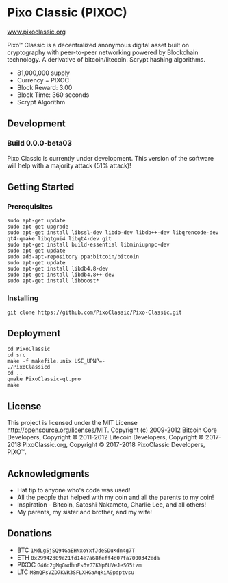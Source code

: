 # Pixo Classic (PIXOC)
www.pixoclassic.org

Pixo™ Classic is a decentralized anonymous digital asset built on cryptography with peer-to-peer networking powered by Blockchain technology.  A derivative of bitcoin/litecoin.  Scrypt hashing algorithms.
- 81,000,000 supply
- Currency = PIXOC
- Block Reward: 3.00
- Block Time: 360 seconds
- Scrypt Algorithm

## Development
### Build 0.0.0-beta03
Pixo Classic is currently under development.  This version of the software will help with a majority attack (51% attack)!

## Getting Started 

### Prerequisites

```
sudo apt-get update
sudo apt-get upgrade
sudo apt-get install libssl-dev libdb-dev libdb++-dev libqrencode-dev qt4-qmake libqtgui4 libqt4-dev git
sudo apt-get install build-essential libminiupnpc-dev 
sudo apt-get update
sudo add-apt-repository ppa:bitcoin/bitcoin
sudo apt-get update
sudo apt-get install libdb4.8-dev
sudo apt-get install libdb4.8++-dev
sudo apt-get install libboost*
```

### Installing
```
git clone https://github.com/PixoClassic/Pixo-Classic.git
```
## Deployment

```
cd PixoClassic
cd src
make -f makefile.unix USE_UPNP=-
./PixoClassicd
cd ..
qmake PixoClassic-qt.pro
make
```

## License

This project is licensed under the MIT License http://opensource.org/licenses/MIT.  Copyright (c) 2009-2012 Bitcoin Core Developers, Copyright © 2011-2012 Litecoin Developers, Copyright © 2017-2018 PixoClassic.org, Copyright © 2017-2018 PixoClassic Developers, PIXO™.
## Acknowledgments

* Hat tip to anyone who's code was used!
* All the people that helped with my coin and all the parents to my coin!
* Inspiration - Bitcoin, Satoshi Nakamoto, Charlie Lee, and all others!
* My parents, my sister and brother, and my wife!

## Donations

* BTC ```1MdLg5jSQ94GaEHNxoYxfJdeSDuKdn4g7T```
* ETH ```0x29942d09e21fd14e7a68feff4d07fa7000342eda```
* PIXOC ```G46d2gMqGwdhnFs6vG7KNp6UVeJeSG5tzm```
* LTC ```M8mQPsVZD7KVR3SFLXHGaAqkiA9pdptvsu```

